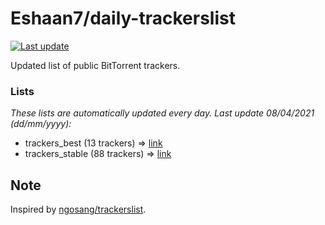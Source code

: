 
# Eshaan7/daily-trackerslist 

[![Last update](https://img.shields.io/badge/Last%20update-08/04/2021-blue.svg)](#)

Updated list of public BitTorrent trackers.

### Lists
*These lists are automatically updated every day. Last update 08/04/2021 (_dd/mm/yyyy_):*

* trackers_best (13 trackers) => [link](https://raw.githubusercontent.com/eshaan7/daily-trackerslist/master/trackers_best.txt)
* trackers_stable (88 trackers) => [link](https://raw.githubusercontent.com/eshaan7/daily-trackerslist/master/trackers_stable.txt)

## Note

Inspired by [ngosang/trackerslist](https://github.com/ngosang/trackerslist).
